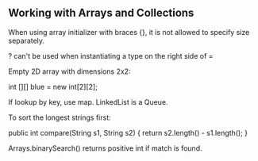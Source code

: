 ## Working with Arrays and Collections

When using array initializer with braces {}, it is not allowed to specify size separately.

? can't be used when instantiating a type on the right side of =

Empty 2D array with dimensions 2x2:

int [][] blue = new int[2][2];

If lookup by key, use map. LinkedList is a Queue.

To sort the longest strings first:

public int compare(String s1, String s2) { return s2.length() - s1.length(); }

Arrays.binarySearch() returns positive int if match is found.
